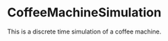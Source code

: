 CoffeeMachineSimulation
=======================

This is a discrete time simulation of a coffee machine.

